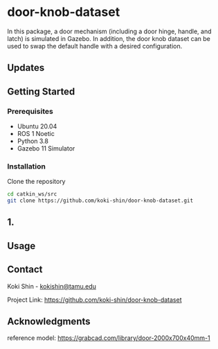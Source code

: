 # door-knob-dataset
In this package, a door mechanism (including a door hinge, handle, and latch) is simulated in Gazebo. In addition, the door knob dataset can be used to swap the default handle with a desired configuration.

## Updates

## Getting Started

### Prerequisites
* Ubuntu 20.04
* ROS 1 Noetic
* Python 3.8
* Gazebo 11 Simulator


### Installation

Clone the repository
```sh
cd catkin_ws/src
git clone https://github.com/koki-shin/door-knob-dataset.git
```

## 1. 

## Usage


## Contact
Koki Shin - kokishin@tamu.edu

Project Link: https://github.com/koki-shin/door-knob-dataset

## Acknowledgments
reference model: https://grabcad.com/library/door-2000x700x40mm-1
